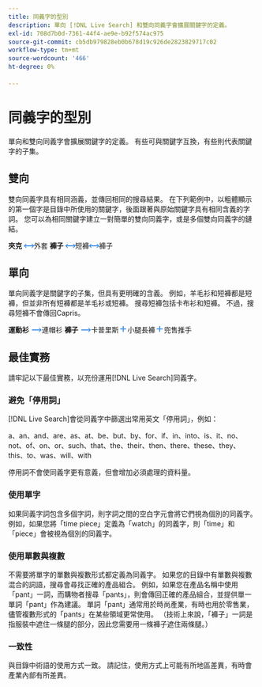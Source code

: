 ```yaml
---
title: 同義字的型別
description: 單向 [!DNL Live Search] 和雙向同義字會擴展關鍵字的定義。
exl-id: 708d7b0d-7361-44f4-ae9e-b92f574ac975
source-git-commit: cb5db979828eb0b678d19c926de2823829717c02
workflow-type: tm+mt
source-wordcount: '466'
ht-degree: 0%

---
```


# 同義字的型別

單向和雙向同義字會擴展關鍵字的定義。 有些可與關鍵字互換，有些則代表關鍵字的子集。

## 雙向

雙向同義字具有相同涵義，並傳回相同的搜尋結果。 在下列範例中，以粗體顯示的第一個字是目錄中所使用的關鍵字，後面跟著與原始關鍵字具有相同含義的字詞。 您可以為相同關鍵字建立一對簡單的雙向同義字，或是多個雙向同義字的鏈結。

**夾克** ![雙向選擇器](assets/btn-two-way.png)外套
**褲子** ![雙向選擇器](assets/btn-two-way.png)短褲![雙向選擇器](assets/btn-two-way.png)褲子

## 單向

單向同義字是關鍵字的子集，但具有更明確的含義。 例如，羊毛衫和短褲都是短褲，但並非所有短褲都是羊毛衫或短褲。 搜尋短褲包括卡布衫和短褲。 不過，搜尋短褲不會傳回Capris。

**運動衫** ![單向選擇器](assets/btn-one-way.png)連帽衫
**褲子** ![單向選擇器](assets/btn-one-way.png)卡普里斯![多個單向選擇器](assets/btn-multiple-one-way.png)小腿長褲![多個單向選擇器](assets/btn-multiple-one-way.png)兜售推手

## 最佳實務

請牢記以下最佳實務，以充份運用[!DNL Live Search]同義字。

### 避免「停用詞」

[!DNL Live Search]會從同義字中篩選出常用英文「停用詞」，例如：

a、an、and、are、as、at、be、but、by、for、if、in、into、is、it、no、not、of、on、or、such、that、the、their、then、there、these、they、this、to、was、will、with

停用詞不會使同義字更有意義，但會增加必須處理的資料量。

### 使用單字

如果同義字詞包含多個字詞，則字詞之間的空白字元會將它們視為個別的同義字。 例如，如果您將「time piece」定義為「watch」的同義字，則「time」和「piece」會被視為個別的同義字。

### 使用單數與複數

不需要將單字的單數與複數形式都定義為同義字。 如果您的目錄中有單數與複數混合的詞語，搜尋會尋找正確的產品組合。 例如，如果您在產品名稱中使用「pant」一詞，而購物者搜尋「pants」，則會傳回正確的產品組合，並提供單一單詞「pant」作為建議。 單詞「pant」通常用於時尚產業，有時也用於零售業，儘管複數形式的「pants」在某些領域更常使用。 （技術上來說，「褲子」一詞是指服裝中遮住一條腿的部分，因此您需要用一條褲子遮住兩條腿。）

### 一致性

與目錄中術語的使用方式一致。 請記住，使用方式上可能有所地區差異，有時會產業內部有所差異。
